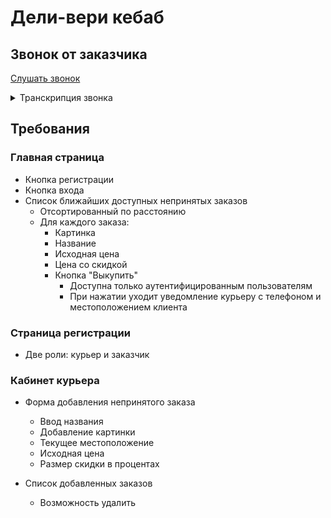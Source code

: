 # Дели-вери кебаб

## Звонок от заказчика

[Слушать звонок](https://drive.google.com/file/d/1m5De2kEBqZfhxLVg4PRLbqQkra5xhqQv/view?usp=sharing)

<details>
<summary>Транскрипция звонка</summary>
<p>
Хэллоу! Я - Боря. Работаю в "Дели-вери Кебаб".  У меня есть гениальная идея. 
Периодически возникают ситуации, когда заказчик не хочет принимать 
доставку еды. По регламенту мы должны выкинуть эту еду в мусорку.

Но что если нам не придётся переводить продукты! Наверняка вокруг много людей, 
которые с удовольствием бы съели недоставленный бургер за половину цены.

Поэтому я хочу, чтобы вы сделали приложение, в котором доставщик мог бы 
разместить непринятый заказ, а люди рядом смогли бы его выкупить со 
скидкой.

Мой брат сказал, что такое можно сделать за пару часов, вам я дам немного 
больше времени, чтобы всё получилось красиво. Удачи!
</p>
</details>

## Требования

### Главная страница

* Кнопка регистрации
* Кнопка входа
* Список ближайших доступных непринятых заказов
  * Отсортированный по расстоянию
  * Для каждого заказа:
    * Картинка
    * Название
    * Исходная цена
    * Цена со скидкой
    * Кнопка "Выкупить"
      * Доступна только аутентифицированным пользователям
      * При нажатии уходит уведомление курьеру с телефоном и местоположением клиента

### Страница регистрации
  
  * Две роли: курьер и заказчик

### Кабинет курьера

* Форма добавления непринятого заказа
  * Ввод названия
  * Добавление картинки
  * Текущее местоположение
  * Исходная цена
  * Размер скидки в процентах

* Список добавленных заказов
  * Возможность удалить
